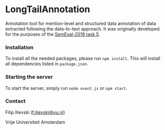 # LongTailAnnotation
Annotation tool for mention-level and structured data annotation of data extracted following the data-to-text approach. It was originally developed for the purposes of the [SemEval-2018 task 5](https://competitions.codalab.org/competitions/17285).

### Installation

To install all the needed packages, please run `npm install`. This will install all dependencies listed in `package.json`.

### Starting the server

To start the server, simply run `node event.js` or `npm start`.


### Contact
Filip Ilievski (f.ilievski@vu.nl)

Vrije Universiteit Amsterdam
